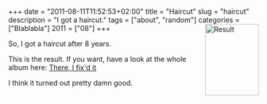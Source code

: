 +++
date = "2011-08-11T11:52:53+02:00"
title = "Haircut"
slug = "haircut"
description = "I got a haircut."
tags = ["about", "random"]
categories = ["Blablabla"]
2011 = ["08"]
+++
<img alt="Result" src="https://lh4.googleusercontent.com/-LpH3V_ej1zM/TkO_atsOShI/AAAAAAAAApU/9PUfUAEZnVU/s144/IMG_20110811_131857.jpg" title="Result" class="alignright" width="108" height="144" style="float: right;" />

So, I got a haircut after 8 years.

This is the result. If you want, have a look at the whole album here: <a href="https://picasaweb.google.com/111093783412798768777/ThereIFixDIt?authuser=0&authkey=Gv1sRgCLTU7rDW0qqJrwE&feat=directlink">There, I fix'd it</a>

I think it turned out pretty damn good.
